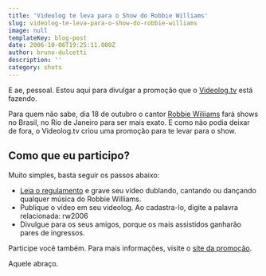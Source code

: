 ```yaml
---
title: 'Videolog te leva para o Show do Robbie Williams'
slug: videolog-te-leva-para-o-show-do-robbie-williams
image: null
templateKey: blog-post
date: 2006-10-06T19:25:11.000Z
author: bruno-dulcetti
description: ''
category: shots
---
```


E ae, pessoal. Estou aqui para divulgar a promoção que o <a href="http://www.videolog.tv" title="Ver o site do Videolog">Videolog.tv</a> está fazendo.

Para quem não sabe, dia 18 de outubro o cantor <a href="http://www.robbiewilliams.com/" title="Visitar o site do Robbie Wiliiams">Robbie Wiliiams</a> fará shows no Brasil, no Rio de Janeiro para ser mais exato. E como não podia deixar de fora, o Videolog.tv criou uma promoção para te levar para o show.

## Como que eu participo?

Muito simples, basta seguir os passos abaixo:

- <a href="http://www.videolog.tv/promo/?page_id=2">Leia o regulamento</a> e grave seu vídeo dublando, cantando ou dançando qualquer música do Robbie Williams.
- Publique o vídeo em seu videolog. Ao cadastra-lo, digite a palavra relacionada: rw2006
- Divulgue para os seus amigos, porque os mais assistidos ganharão pares de ingressos.

Participe você também. Para mais informações, visite o <a href="http://www.videolog.tv/promo/">site da promoção</a>.

Aquele abraço.

